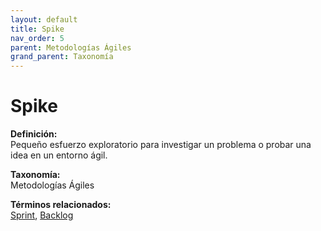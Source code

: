 ```yaml
---
layout: default
title: Spike
nav_order: 5
parent: Metodologías Ágiles
grand_parent: Taxonomía
---
```


# Spike

**Definición:**  
Pequeño esfuerzo exploratorio para investigar un problema o probar una idea en un entorno ágil.

**Taxonomía:**  
Metodologías Ágiles

**Términos relacionados:**  
[Sprint](https://maleniski.github.io/diccionario-angl-tec-mx/docs/taxonomia/sprint/sprint.html), [Backlog](https://maleniski.github.io/diccionario-angl-tec-mx/docs/taxonomia/backlog/backlog.html)
